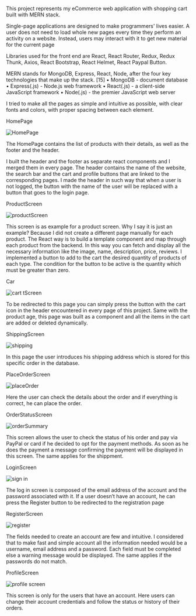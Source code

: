 This project represents my eCommerce web application with shopping cart built with MERN stack.

Single-page applications are designed to make programmers' lives easier. A user does not need to load whole new pages every time they perform an activity on a website. Instead, users may interact with it to get new material for the current page

Libraries used for the front end are React, React Router, Redux, Redux Thunk, Axios, React Bootstrap, React Helmet, React Paypal Button.

MERN stands for MongoDB, Express, React, Node, after the four key technologies that make up the stack. [15]
•	MongoDB - document database
•	Express(.js) - Node.js web framework
•	React(.js) - a client-side JavaScript framework
•	Node(.js) - the premier JavaScript web server


I tried to make all the pages as simple and intuitive as possible, with clear fonts and colors, with proper spacing between each element.


HomePage

![HomePage](https://user-images.githubusercontent.com/75377508/200853185-c6cfec71-6f75-4f65-9684-266bb86da1a8.JPG)

The HomePage contains the list of products with their details, as well as the footer and the header.

I built the header and the footer as separate react components and I merged them in every page. The header contains the name of the website, the search bar and the cart and profile buttons that are linked to the corresponding pages. 
I made the header in such way that when a user is not logged, the button with the name of the user will be replaced with a button that goes to the login page.



ProductScreen

![productScreen](https://user-images.githubusercontent.com/75377508/200853271-77779d48-c7a2-4753-894a-44ba70985646.JPG)

This screen is as example for a product screen. Why I say it is just an example? Because I did not create a different page manually for each product. The React way is to build a template component and map through each product from the backend. In this way you can fetch and display all the necessary information like the image, name, description, price, reviews. I implemented a button to add to the cart the desired quantity of products of each type. The condition for the button to be active is the quantity which must be greater than zero.


Car

![cart](https://user-images.githubusercontent.com/75377508/200853306-c9fd5c8d-5d6c-4f01-bcc9-c7ee7ea2bea0.JPG)
tScreen

To be redirected to this page you can simply press the button with the cart icon in the header encountered in every page of this project. Same with the product age, this page was built as a component and all the items in the cart are added or deleted dynamically. 


ShippingScreen

![shipping](https://user-images.githubusercontent.com/75377508/200853349-35dceee0-50d2-4e89-8869-70291b0d3bb0.JPG)
 
In this page the user introduces his shipping address which is stored for this specific order in the database.


PlaceOrderScreen

![placeOrder](https://user-images.githubusercontent.com/75377508/200853376-b137fe04-8ea7-42cf-b53f-73d1bd8e0329.JPG)

Here the user can check the details about the order and if everything is correct, he can place the order.


OrderStatusScreen

![orderSummary](https://user-images.githubusercontent.com/75377508/200853412-5431acd9-74f9-4001-89af-c1b2db5ae0f2.JPG)

This screen allows the user to check the status of his order and pay via PayPal or card if he decided to opt for the payment methods. As soon as he does the payment a message confirming the payment will be displayed in this screen. The same applies for the shippment.


LoginScreen

![sign in](https://user-images.githubusercontent.com/75377508/200853471-fbe2424a-e3eb-4975-9acb-5ce477722994.JPG)

The log in screen is composed of the email address of the account and the password associated with it. If a user doesn’t have an account, he can press the Register button to be redirected to the registration page


RegisterScreen 

![register](https://user-images.githubusercontent.com/75377508/200853548-d7975e0c-02ec-476f-aa95-ded0994e844e.JPG)

The fields needed to create an account are few and intuitive. I considered that to make fast and simple account all the information needed would be a username, email address and a password. Each field must be completed else a warning message would be displayed. The same applies if the passwords do not match.


ProfileScreen 

![profile screen](https://user-images.githubusercontent.com/75377508/200853606-2dc89277-9a9f-42eb-95a9-e70c156b12df.JPG)

This screen is only for the users that have an account. Here users can change their account credentials and follow the status or history of their orders.

